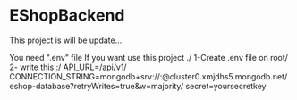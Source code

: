 # EShopBackend
This project is will be update...

You need ".env" file If you want use this project ./
1-Create .env file on root/
2- write this :/
    API_URL=/api/v1/
    CONNECTION_STRING=mongodb+srv://<YOURUSERNAME>:<YOURPASSWORD>@cluster0.xmjdhs5.mongodb.net/eshop-database?retryWrites=true&w=majority/
    secret=yoursecretkey

